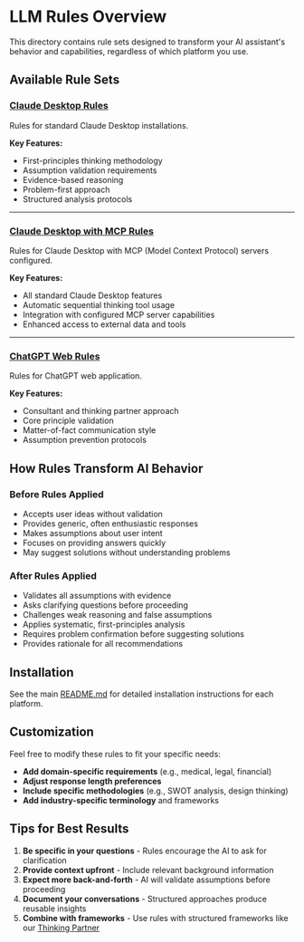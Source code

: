 # LLM Rules Overview

This directory contains rule sets designed to transform your AI assistant's behavior and capabilities, regardless of which platform you use.

## Available Rule Sets

### [Claude Desktop Rules](claude-desktop.md)
Rules for standard Claude Desktop installations.

**Key Features:**
- First-principles thinking methodology
- Assumption validation requirements  
- Evidence-based reasoning
- Problem-first approach
- Structured analysis protocols

---

### [Claude Desktop with MCP Rules](claude-desktop-mcp.md)
Rules for Claude Desktop with MCP (Model Context Protocol) servers configured.

**Key Features:**
- All standard Claude Desktop features
- Automatic sequential thinking tool usage
- Integration with configured MCP server capabilities
- Enhanced access to external data and tools

---

### [ChatGPT Web Rules](chatgpt-web.md)  
Rules for ChatGPT web application.

**Key Features:**
- Consultant and thinking partner approach
- Core principle validation
- Matter-of-fact communication style
- Assumption prevention protocols

## How Rules Transform AI Behavior

### Before Rules Applied
- Accepts user ideas without validation
- Provides generic, often enthusiastic responses
- Makes assumptions about user intent
- Focuses on providing answers quickly
- May suggest solutions without understanding problems

### After Rules Applied  
- Validates all assumptions with evidence
- Asks clarifying questions before proceeding
- Challenges weak reasoning and false assumptions
- Applies systematic, first-principles analysis
- Requires problem confirmation before suggesting solutions
- Provides rationale for all recommendations

## Installation

See the main [README.md](../README.md) for detailed installation instructions for each platform.

## Customization

Feel free to modify these rules to fit your specific needs:

- **Add domain-specific requirements** (e.g., medical, legal, financial)
- **Adjust response length preferences** 
- **Include specific methodologies** (e.g., SWOT analysis, design thinking)
- **Add industry-specific terminology** and frameworks

## Tips for Best Results

1. **Be specific in your questions** - Rules encourage the AI to ask for clarification
2. **Provide context upfront** - Include relevant background information  
3. **Expect more back-and-forth** - AI will validate assumptions before proceeding
4. **Document your conversations** - Structured approaches produce reusable insights
5. **Combine with frameworks** - Use rules with structured frameworks like our [Thinking Partner](../frameworks/thinking-partner-consultant.md)